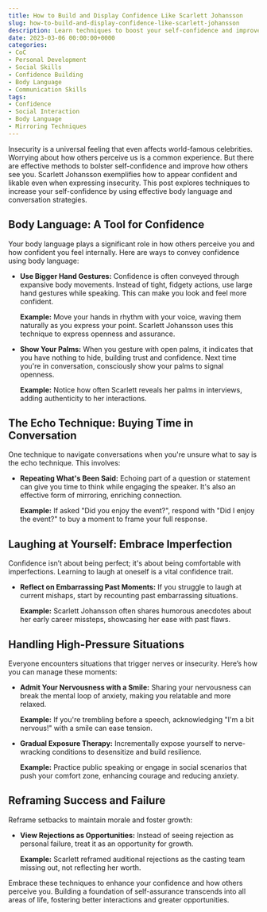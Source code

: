 ```yaml
---
title: How to Build and Display Confidence Like Scarlett Johansson
slug: how-to-build-and-display-confidence-like-scarlett-johansson
description: Learn techniques to boost your self-confidence and improve the perception others have of you by adopting body language tips and conversation strategies.
date: 2023-03-06 00:00:00+0000
categories:
- CoC
- Personal Development
- Social Skills
- Confidence Building
- Body Language
- Communication Skills
tags:
- Confidence
- Social Interaction
- Body Language
- Mirroring Techniques
---
```


Insecurity is a universal feeling that even affects world-famous celebrities. Worrying about how others perceive us is a common experience. But there are effective methods to bolster self-confidence and improve how others see you. Scarlett Johansson exemplifies how to appear confident and likable even when expressing insecurity. This post explores techniques to increase your self-confidence by using effective body language and conversation strategies.

## Body Language: A Tool for Confidence

Your body language plays a significant role in how others perceive you and how confident you feel internally. Here are ways to convey confidence using body language:

- **Use Bigger Hand Gestures:** Confidence is often conveyed through expansive body movements. Instead of tight, fidgety actions, use large hand gestures while speaking. This can make you look and feel more confident.

  **Example:** Move your hands in rhythm with your voice, waving them naturally as you express your point. Scarlett Johansson uses this technique to express openness and assurance.

- **Show Your Palms:** When you gesture with open palms, it indicates that you have nothing to hide, building trust and confidence. Next time you're in conversation, consciously show your palms to signal openness.

  **Example:** Notice how often Scarlett reveals her palms in interviews, adding authenticity to her interactions.

## The Echo Technique: Buying Time in Conversation

One technique to navigate conversations when you're unsure what to say is the echo technique. This involves:

- **Repeating What's Been Said:** Echoing part of a question or statement can give you time to think while engaging the speaker. It's also an effective form of mirroring, enriching connection.

  **Example:** If asked "Did you enjoy the event?", respond with "Did I enjoy the event?" to buy a moment to frame your full response.

## Laughing at Yourself: Embrace Imperfection

Confidence isn’t about being perfect; it's about being comfortable with imperfections. Learning to laugh at oneself is a vital confidence trait.

- **Reflect on Embarrassing Past Moments:** If you struggle to laugh at current mishaps, start by recounting past embarrassing situations.

  **Example:** Scarlett Johansson often shares humorous anecdotes about her early career missteps, showcasing her ease with past flaws.

## Handling High-Pressure Situations

Everyone encounters situations that trigger nerves or insecurity. Here’s how you can manage these moments:

- **Admit Your Nervousness with a Smile:** Sharing your nervousness can break the mental loop of anxiety, making you relatable and more relaxed.
  
  **Example:** If you're trembling before a speech, acknowledging "I'm a bit nervous!" with a smile can ease tension.

- **Gradual Exposure Therapy:** Incrementally expose yourself to nerve-wracking conditions to desensitize and build resilience.
  
  **Example:** Practice public speaking or engage in social scenarios that push your comfort zone, enhancing courage and reducing anxiety.

## Reframing Success and Failure

Reframe setbacks to maintain morale and foster growth:

- **View Rejections as Opportunities:** Instead of seeing rejection as personal failure, treat it as an opportunity for growth.

  **Example:** Scarlett reframed auditional rejections as the casting team missing out, not reflecting her worth.

Embrace these techniques to enhance your confidence and how others perceive you. Building a foundation of self-assurance transcends into all areas of life, fostering better interactions and greater opportunities.
